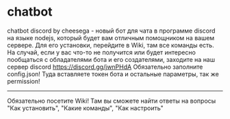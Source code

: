 # chatbot
chatbot discord by cheesega - новый бот для чата в программе discord на языке nodejs, который будет вам отличным помощником на вашем сервере. Для его установки, перейдите в Wiki, там все команды есть. На случай, если у вас что-то не получится или будет интересно пообщаться с обладателями бота и его создателями, заходите на наш сервер discord https://discord.gg/jwnPHdA
Обязательно заполните config.json! Туда вставляете токен бота и остальные параметры, так же permission!<br>
<hr>
Обязательно посетите Wiki! Там вы сможете найти ответы на вопросы "Как установить", "Какие команды", "Как настроить"
